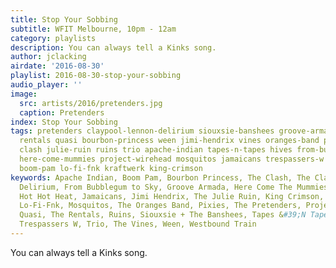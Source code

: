 ```yaml
---
title: Stop Your Sobbing
subtitle: WFIT Melbourne, 10pm - 12am
category: playlists
description: You can always tell a Kinks song.
author: jclacking
airdate: '2016-08-30'
playlist: 2016-08-30-stop-your-sobbing
audio_player: ''
image:
  src: artists/2016/pretenders.jpg
  caption: Pretenders
index: Stop Your Sobbing
tags: pretenders claypool-lennon-delirium siouxsie-banshees groove-armada that-dog
  rentals quasi bourbon-princess ween jimi-hendrix vines oranges-band pixies hot-hot-heat
  clash julie-ruin ruins trio apache-indian tapes-n-tapes hives from-bubblegum-to-sky
  here-come-mummies project-wirehead mosquitos jamaicans trespassers-w westbound-train
  boom-pam lo-fi-fnk kraftwerk king-crimson
keywords: Apache Indian, Boom Pam, Bourbon Princess, The Clash, The Claypool Lennon
  Delirium, From Bubblegum to Sky, Groove Armada, Here Come The Mummies, The Hives,
  Hot Hot Heat, Jamaicans, Jimi Hendrix, The Julie Ruin, King Crimson, Kraftwerk,
  Lo-Fi-Fnk, Mosquitos, The Oranges Band, Pixies, The Pretenders, Project Wirehead,
  Quasi, The Rentals, Ruins, Siouxsie + The Banshees, Tapes &#39;N Tapes, that dog.,
  Trespassers W, Trio, The Vines, Ween, Westbound Train
---
```

You can always tell a Kinks song.
